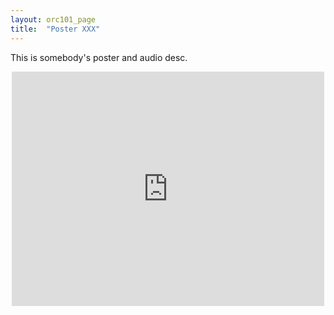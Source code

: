 ```yaml
---
layout: orc101_page
title:  "Poster XXX"
---
```


This is somebody's poster and audio desc.

<p></p>
<div style="text-align:center">
<embed src="https://martintwhite.github.io/assets/posters/Poster_Salma_Salah.pdf" width="500" height="375">
</div>
<p></p> 



